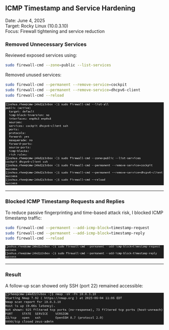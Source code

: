## ICMP Timestamp and Service Hardening

Date: June 4, 2025  
Target: Rocky Linux (10.0.3.10)  
Focus: Firewall tightening and service reduction

### Removed Unnecessary Services

Reviewed exposed services using:

```bash
sudo firewall-cmd --zone=public --list-services
```

Removed unused services:

```bash
sudo firewall-cmd --permanent --remove-service=cockpit
sudo firewall-cmd --permanent --remove-service=dhcpv6-client
sudo firewall-cmd --reload
```

![Open services before](../screenshots/vuln-assessment/rocky-open-services-before.png)

---

### Blocked ICMP Timestamp Requests and Replies

To reduce passive fingerprinting and time-based attack risk, I blocked ICMP timestamp traffic:

```bash
sudo firewall-cmd --permanent --add-icmp-block=timestamp-request
sudo firewall-cmd --permanent --add-icmp-block=timestamp-reply
sudo firewall-cmd --reload
```

![Blocked ICMP](../screenshots/system-hardening/rocky-blocked-icmp-firewall.png)

---

### Result

A follow-up scan showed only SSH (port 22) remained accessible:

![Nmap verification](../screenshots/vuln-assessment/nmap-after-hardening.png)
